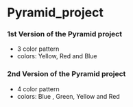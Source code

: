 # Pyramid_project

### 1st Version of the Pyramid project
  * 3 color pattern
  * colors: Yellow, Red and Blue
  
### 2nd Version of the Pyramid project
  * 4 color pattern
  * colors: Blue , Green, Yellow and Red
